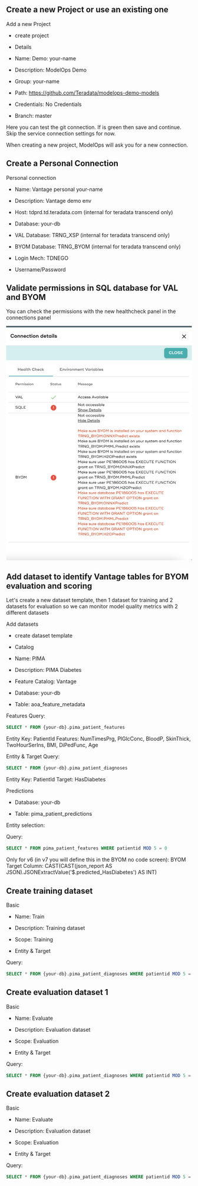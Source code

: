 ## Create a new Project or use an existing one

Add a new Project

* create project

* Details

* Name: Demo: your-name

* Description: ModelOps Demo

* Group: your-name

* Path: https://github.com/Teradata/modelops-demo-models

* Credentials: No Credentials

* Branch: master

Here you can test the git connection. If is green then save and continue. Skip the service connection settings for now.

When creating a new project, ModelOps will ask you for a new connection. 

## Create a Personal Connection

Personal connection

* Name: Vantage personal your-name

* Description: Vantage demo env

* Host: tdprd.td.teradata.com (internal for teradata transcend only)

* Database: your-db

* VAL Database: TRNG_XSP (internal for teradata transcend only)

* BYOM Database: TRNG_BYOM (internal for teradata transcend only)

* Login Mech: TDNEGO

* Username/Password

## Validate permissions in SQL database for VAL and BYOM

You can check the permissions with the new healthcheck panel in the connections panel

![ModelOps Healtcheck screenshot](../images/ModelOps_Healthcheck.png)

## Add dataset to identify Vantage tables for BYOM evaluation and scoring

Let's create a new dataset template, then 1 dataset for training and 2 datasets for evaluation so we can monitor model quality metrics with 2 different datasets

Add datasets

* create dataset template

* Catalog

* Name: PIMA

* Description: PIMA Diabetes

* Feature Catalog: Vantage

* Database: your-db

* Table: aoa_feature_metadata

Features
Query:
``` sql
SELECT * FROM {your-db}.pima_patient_features
```
Entity Key: PatientId
Features: NumTimesPrg, PlGlcConc, BloodP, SkinThick, TwoHourSerIns, BMI, DiPedFunc, Age

Entity & Target
Query: 
``` sql
SELECT * FROM {your-db}.pima_patient_diagnoses
```
Entity Key: PatientId
Target: HasDiabetes

Predictions

* Database: your-db

* Table: pima_patient_predictions

Entity selection: 

Query: 
``` sql
SELECT * FROM pima_patient_features WHERE patientid MOD 5 = 0
```
Only for v6 (in v7 you will define this in the BYOM no code screen): BYOM Target Column: CAST(CAST(json_report AS JSON).JSONExtractValue('$.predicted_HasDiabetes') AS INT)

## Create training dataset

Basic

* Name: Train

* Description: Training dataset

* Scope: Training

* Entity & Target

Query: 
``` sql
SELECT * FROM {your-db}.pima_patient_diagnoses WHERE patientid MOD 5 = 1
```

## Create evaluation dataset 1

Basic

* Name: Evaluate

* Description: Evaluation dataset

* Scope: Evaluation

* Entity & Target

Query: 
``` sql
SELECT * FROM {your-db}.pima_patient_diagnoses WHERE patientid MOD 5 = 2
```


## Create evaluation dataset 2

Basic

* Name: Evaluate

* Description: Evaluation dataset

* Scope: Evaluation

* Entity & Target

Query: 
``` sql
SELECT * FROM {your-db}.pima_patient_diagnoses WHERE patientid MOD 5 = 3
```